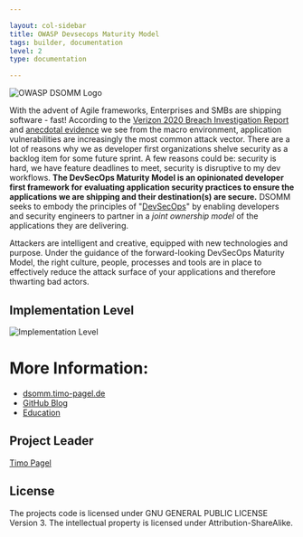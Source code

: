 ```yaml
---

layout: col-sidebar
title: OWASP Devsecops Maturity Model
tags: builder, documentation
level: 2
type: documentation

---
```

![OWASP DSOMM Logo](/assets/images/logotype.png)

With the advent of Agile frameworks, Enterprises and SMBs are shipping software - fast! According to the [Verizon 2020 Breach Investigation Report](https://enterprise.verizon.com/resources/reports/2020-data-breach-investigations-report.pdf) and [anecdotal evidence](https://www.equifaxbreachsettlement.com/) we see from the macro environment, application vulnerabilities are increasingly the most common attack vector. There are a lot of reasons why we as developer first organizations shelve security as a backlog item for some future sprint. A few reasons could be: security is hard, we have feature deadlines to meet, security is disruptive to my dev workflows. **The DevSecOps Maturity Model is an opinionated developer first framework for evaluating application security practices to ensure the applications we are shipping and their destination(s) are secure.** DSOMM seeks to embody the principles of "[DevSecOps](https://resources.github.com/whitepapers/Architects-guide-to-DevOps/)" by enabling developers and security engineers to partner in a _joint ownership model_ of the applications they are delivering.   

Attackers are intelligent and creative, equipped with new technologies and purpose. Under the guidance of the forward-looking DevSecOps Maturity Model, the right culture, people, processes and tools are in place to effectively reduce the attack surface of your applications and therefore thwarting bad actors.

## Implementation Level
![Implementation Level](/assets/images/impl.png)

# More Information: 
* [dsomm.timo-pagel.de](https://dsomm.timo-pagel.de)
* [GitHub Blog](https://github.blog/2020-08-06-achieving-devsecops-maturity-with-a-developer-first-community-driven-approach/)
* [Education](https://courses.practical-devsecops.com/p/devsecops-professional)

## Project Leader
<a href="mailto://timo.pagel@owasp.org">Timo Pagel</a>

## License
The projects code is licensed under GNU GENERAL PUBLIC LICENSE Version 3. The intellectual property is licensed under Attribution-ShareAlike.
